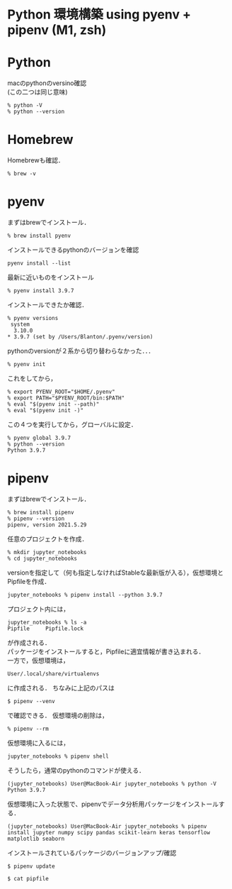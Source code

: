 # Python 環境構築 using pyenv + pipenv (M1, zsh)

# Python
macのpythonのversino確認  
(この二つは同じ意味)
```
% python -V
% python --version
```
# Homebrew
Homebrewも確認．
```
% brew -v
```

# pyenv
まずはbrewでインストール．
```
% brew install pyenv 
```
インストールできるpythonのバージョンを確認
```
pyenv install --list
```
最新に近いものをインストール
```
% pyenv install 3.9.7
```
インストールできたか確認．
```
% pyenv versions 
 system
  3.10.0
* 3.9.7 (set by /Users/Blanton/.pyenv/version)
```

pythonのversionが２系から切り替わらなかった．．．
```
% pyenv init
```
これをしてから，
```
% export PYENV_ROOT="$HOME/.pyenv"
% export PATH="$PYENV_ROOT/bin:$PATH"
% eval "$(pyenv init --path)"
% eval "$(pyenv init -)"
```
この４つを実行してから，グローバルに設定．
```
% pyenv global 3.9.7 
% python --version
Python 3.9.7
```

# pipenv
まずはbrewでインストール．
```
% brew install pipenv 
% pipenv --version 
pipenv, version 2021.5.29
```

任意のプロジェクトを作成． 
```
% mkdir jupyter_notebooks
% cd jupyter_notebooks
```
versionを指定して（何も指定しなければStableな最新版が入る），仮想環境とPipfileを作成．
```
jupyter_notebooks % pipenv install --python 3.9.7
```
プロジェクト内には，
```
jupyter_notebooks % ls -a
Pipfile		Pipfile.lock
```
が作成される．  
パッケージをインストールすると，Pipfileに適宜情報が書き込まれる．  
一方で，仮想環境は，
```
User/.local/share/virtualenvs
```
に作成される． 
ちなみに上記のパスは
```
$ pipenv --venv
``` 
で確認できる． 
仮想環境の削除は，
```
% pipenv --rm
```
  
仮想環境に入るには，
```
jupyter_notebooks % pipenv shell
```
そうしたら，通常のpythonのコマンドが使える．
```
(jupyter_notebooks) User@MacBook-Air jupyter_notebooks % python -V
Python 3.9.7
```

仮想環境に入った状態で、pipenvでデータ分析用パッケージをインストールする．
```
(jupyter_notebooks) User@MacBook-Air jupyter_notebooks % pipenv install jupyter numpy scipy pandas scikit-learn keras tensorflow matplotlib seaborn
```
インストールされているパッケージのバージョンアップ/確認
```
$ pipenv update
```
```
$ cat pipfile
```
